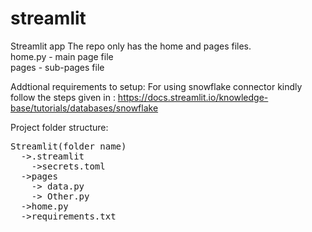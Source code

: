 # streamlit
Streamlit app
The repo only has the home and pages files. <br>
home.py - main page file <br>
pages - sub-pages file <br>


Addtional requirements to setup:
For using snowflake connector kindly follow the steps given in : https://docs.streamlit.io/knowledge-base/tutorials/databases/snowflake

Project folder structure:
<pre>
Streamlit(folder name)
  ->.streamlit 
    ->secrets.toml
  ->pages 
    -> data.py 
    -> Other.py 
  ->home.py 
  ->requirements.txt 
</pre>
